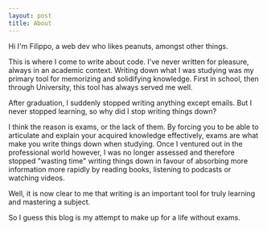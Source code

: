 ```yaml
---
layout: post
title: About
---
```


Hi I'm Filippo, a web dev who likes peanuts, amongst other things.  

This is where I come to write about code. I've never written for pleasure, always in an academic context. Writing down what I was studying was my primary tool for memorizing and solidifying knowledge. First in school, then through University, this tool has always served me well. 

After graduation, I suddenly stopped writing anything except emails. But I never stopped learning, so why did I stop writing things down? 

I think the reason is exams, or the lack of them. By forcing you to be able to articulate and explain your acquired knowledge effectively, exams are what make you write things down when studying. Once I ventured out in the professional world however, I was no longer assessed and therefore stopped "wasting time" writing things down in favour of absorbing more information more rapidly by reading books, listening to podcasts or watching videos. 

Well, it is now clear to me that writing is an important tool for truly learning and mastering a subject. 

So I guess this blog is my attempt to make up for a life without exams.
